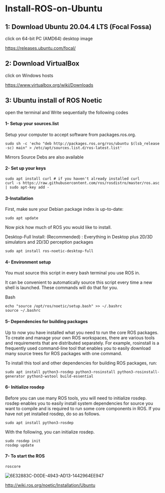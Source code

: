 # Install-ROS-on-Ubuntu
## 1: Download Ubuntu 20.04.4 LTS (Focal Fossa)
click on 64-bit PC (AMD64) desktop image

https://releases.ubuntu.com/focal/

## 2: Download VirtualBox
click on Windows hosts 

https://www.virtualbox.org/wiki/Downloads

## 3: Ubuntu install of ROS Noetic
open the terminal and Write sequentially the following codes 

#### 1- Setup your sources.list
Setup your computer to accept software from packages.ros.org.
```
sudo sh -c 'echo "deb http://packages.ros.org/ros/ubuntu $(lsb_release -sc) main" > /etc/apt/sources.list.d/ros-latest.list'
```
Mirrors Source Debs are also available
#### 2- Set up your keys
```
sudo apt install curl # if you haven't already installed curl
curl -s https://raw.githubusercontent.com/ros/rosdistro/master/ros.asc | sudo apt-key add -
```
#### 3-Installation
First, make sure your Debian package index is up-to-date:
```
sudo apt update
```
Now pick how much of ROS you would like to install.

Desktop-Full Install: (Recommended) : Everything in Desktop plus 2D/3D simulators and 2D/3D perception packages
```
sudo apt install ros-noetic-desktop-full
```
#### 4- Environment setup
You must source this script in every bash terminal you use ROS in.

It can be convenient to automatically source this script every time a new shell is launched. These commands will do that for you.

Bash
```
echo "source /opt/ros/noetic/setup.bash" >> ~/.bashrc
source ~/.bashrc
```
#### 5- Dependencies for building packages
Up to now you have installed what you need to run the core ROS packages. To create and manage your own ROS workspaces, there are various tools and requirements that are distributed separately. For example, rosinstall is a frequently used command-line tool that enables you to easily download many source trees for ROS packages with one command.

To install this tool and other dependencies for building ROS packages, run:
```
sudo apt install python3-rosdep python3-rosinstall python3-rosinstall-generator python3-wstool build-essential
```
#### 6- Initialize rosdep
Before you can use many ROS tools, you will need to initialize rosdep. rosdep enables you to easily install system dependencies for source you want to compile and is required to run some core components in ROS. If you have not yet installed rosdep, do so as follows.
```
sudo apt install python3-rosdep
```
With the following, you can initialize rosdep.
```
sudo rosdep init
rosdep update
```
#### 7- To start the ROS
```
roscore
```
![6E32883C-D0DE-4943-AD13-1442964EE947](https://github.com/user-attachments/assets/92dc3fb0-b26b-4b9b-a3bc-a07569d0c38d)

http://wiki.ros.org/noetic/Installation/Ubuntu
